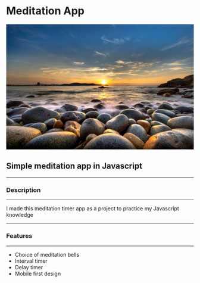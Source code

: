 # Meditation App

![Peaceful](pic1.jpeg)

## **Simple meditation app in Javascript**
---
### Description
---
I made this meditation timer app as a project to practice my Javascript knowledge

---
### Features
---
- Choice of meditation bells
- Interval timer
- Delay timer
- Mobile first design